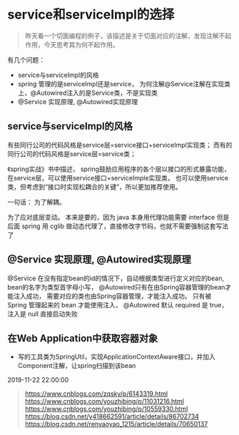 # service和serviceImpl的选择
>昨天看一个切面编程的例子，该描述是关于切面对应的注解，发现注解不起作用，今天思考其为何不起作用。

有几个问题：
-	service与serviceImpl的风格
-	spring 管理的是serviceImpl还是service， 为何注解@Service注解在实现类上，@Autowired注入的是Service类，不是实现类
-	@Service 实现原理, @Autowired实现原理


## service与serviceImpl的风格

有些同行公司的代码风格是service层=service接口+serviceImpl实现类；
而有的同行公司的代码风格是service层=service类；

《spring实战》书中描述， 
spring鼓励应用程序的各个层以接口的形式暴露功能，在service层，可以使用service接口+serviceImple实现类，
也可以使用service类，但考虑到“接口时实现松耦合的关键”，所以更加推荐使用。

一句话： 为了解耦。

为了应对底层变动。
本来是要的，因为 java 本身用代理功能需要 interface
但是后面 spring 用 cglib 做动态代理了，直接修改字节码，也就不需要强制这套写法了


## @Service 实现原理, @Autowired实现原理
@Service 在没有指定bean的id的情况下，自动根据类型进行定义对应的bean, bean的名字为类型首字母小写，
@Autowired只有在由Spring容器管理的bean才能注入成功， 需要对应的类也由Spring容器管理，才能注入成功。
只有被 Spring 管理起来的 bean 才能使用注入， @Autowired 默认 required 是 true，注入是 null 直接启动失败


## 在Web Application中获取容器对象
-	写的工具类为SpringUtil，实现ApplicationContextAware接口，并加入Component注解，让spring扫描到该bean









2019-11-22 22:00:00
>https://www.cnblogs.com/zqsky/p/6143319.html
https://www.cnblogs.com/youzhibing/p/11031216.html
https://www.cnblogs.com/youzhibing/p/10559330.html
https://blog.csdn.net/y418662591/article/details/86702734
https://blog.csdn.net/renyaoyao_1215/article/details/70650137